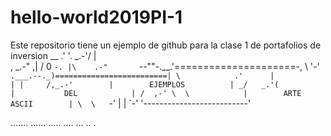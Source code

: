 # hello-world2019PI-1
Este repositorio tiene un ejemplo de github para la clase 1 de portafolios de inversion
                       __
                     .'  '.
                 _.-'/  |  \
    ,        _.-"  ,|  /  0 `-.
    |\    .-"       `--""-.__.'=====================-,
    \ '-'`        .___.--._)=========================|
     \            .'      |                          |
      |     /,_.-'        |        EJEMPLOS          |
    _/   _.'(             |           DEL            |
   /  ,-' \  \            |        ARTE ASCII        |
   \  \    `-'            |                          |
    `-'                   '--------------------------'

.......
......
.....
....
...
..
.
